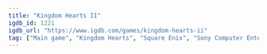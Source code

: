 ```yaml
---
title: "Kingdom Hearts II"
igdb_id: 1221
igdb_url: "https://www.igdb.com/games/kingdom-hearts-ii"
tag: ["Main game", "Kingdom Hearts", "Square Enix", "Sony Computer Entertainment Europe", "Buena Vista Games", "Role-playing (RPG)", "Adventure", "Single player", "Third person", "Action", "Fantasy"]
---
```


